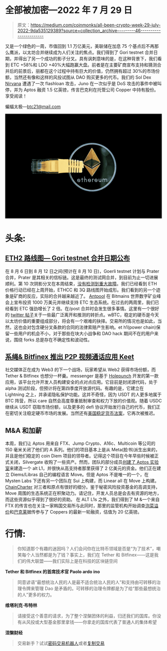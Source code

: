 # 全部被加密—2022 年 7 月 29 日

> 原文：<https://medium.com/coinmonks/all-been-crypto-week-29-july-2022-9da535129389?source=collection_archive---------46----------------------->

又是一个绿色的一周，市值回到 1.1 万亿美元，美联储在加息 75 个基点后不再那么鹰派，以太坊合并继续成为人们关注的焦点。我们得到了 Gori testnet 合并日期，并得出了另一个成功的影子分叉。具有讽刺意味的是，在这种背景下，我们看到 ETC +58%和 LDO +40%大幅跑赢大盘。前者是在主要矿商宣布支持和猜测合并后的前景后，丽都在这个过程中持有巨大的价值，仍然拥有超过 30%的市场份额，当然还有像和这样的风投试图从 DAO 购买更多的代币。我们的 Sol Dex [Nirvana](https://www.coindesk.com/tech/2022/07/28/solana-defi-protocol-nirvana-drained-of-liquidity-after-flash-loan-exploit/) 遭遇了一次 flashloan 攻击，Juno 在一次似乎是 DoS 攻击的事件中被叫停，并为 Aptos 融资 1.5 亿英镑，传言巴克利在托管公司 Copper 中持有股份。享受阅读！

蝙蝠太极—[btc21@mail.com](mailto:btc21@mail.com)

![](img/e3737d6f7c9e838c1a2b10a4f407268b.png)

# **头条:**

## [ETH2 路线图— Gori testnet 合并日期公布](https://blog.ethereum.org/2022/07/27/goerli-prater-merge-announcement/)

在 8 月 6 日到 8 月 12 日之间(预计在 8 月 10 日)，Goerli testnet 计划与 Prater 合并，Prater 是其相关的信标链。这是最终的测试网合并，到目前为止一切进展顺利。第 10 次阴影分叉在本周结束，[没有检测到重大故障](https://www.coindesk.com/tech/2022/07/27/ethereums-mainnet-shadow-fork-10-goes-live-ahead-of-september-merge/)。我们已经看到 ETH 价格行动已经在上周开始，ETHCC 和 3Q 路线图开始成形。我们看到的另一个迹象是矿商的反应，实际的合并越来越近了。 [Antpool](https://www.coindesk.com/business/2022/07/26/antpool-supports-ethereum-classic-ecosystem-with-10m-investment/) 在 Bitmains 世界数字矿业峰会上宣布投资 1000 万美元并继续支持 ETC 生态系统。在过去的两周里，我们已经看到 ETC 强劲增长了 2 倍。在/post 合并时会发生很多事情。这里有一个很好的 [twitter 帖子](https://twitter.com/galois_capital/status/1552695699413909506?s=11&t=rsYgBBvDAQNR98R0gaH5Ng)关于一些最广泛离开和推测的转折点。wBTC，稳定的硬币是今天以太坊价值的重要组成部分，将会有一个艰难的抉择。交易所的情况也是如此，当然，这也会对包含硬分叉条款的合同的法律索赔产生影响。et h1(power chain)保留一些用户的机会不小，对于那些在块大小战争和 DAO hack 期间不在的用户来说，围绕 forks 总是存在不确定性和波动性。

## [系绳& Bitfinex 推出 P2P 视频通话应用 Keet](https://tether.to/en/tether-bitfinex-and-hypercore-launch-holepunch-a-platform-for-building-fully-encrypted-peer-to-peer-applications/)

社交媒体正在成为 Web3 的下一个战场，玩家希望从 Web2 获得市场份额，而 Tether & Bitfinex 也想分一杯羹。messenger 是基于 [Holepunch](https://www.crowdfundinsider.com/2022/07/194061-bitfinex-tether-and-hypercore-launch-holepunch/) 开发的第一款应用，该平台允许开发人员构建安全的点对点应用。它目前是封闭源代码，处于 alpha 测试阶段，但预计将在第四季度开放源代码。有趣的是，它建立在 Lightning 之上，并承诺隐私保护功能。这并不奇怪，因为 USDT 的人更多地属于 BTC 阵营，所以 care 自然会高度尊重抵制审查和权力下放的价值观。随着 USDC 继续从 USDT 窃取市场份额，以及更多的 defi 协议开始发行自己的代币，我们正在密切关注稳定硬币市场的发展。当然还有[美国稳定货币法案](https://www.reuters.com/markets/currencies/us-house-delays-consideration-stablecoin-bill-sources-2022-07-26/)，它再次被推迟。

## M&A 和加薪

本周，我们让 Aptos 用来自 FTX、Jump Crypto、A16c、Multicoin 等公司的 150 毫米关闭了他们的 A 系列。他们的项目基本上是从 Meta(脸书)派生出来的，并且是他们稳定的 coin Diem 项目的领导者。记得这个项目在今年早些时候被正式关闭，Silvergate 收购了一些资产。然而，团队的部分成员[创建了 Aptos 实验室](/aptoslabs/the-genesis-of-aptos-ff98d86e9445)来建造一个 alt L1，并很快从高支持者那里获得了 2 亿美元的资金。他们正在建立 Diems/Libras 自己的编程语言 Move。但是 Aptos 不是唯一的一个，在 Mysten Labs 下还有另一个团队在 Sui 上构建，而 Linear all 在 Move 上构建。 [ChainCharter](https://chaincatcher.medium.com/new-public-chain-sui-aptos-and-linera-the-heirs-of-diem-being-bet-by-top-vcs-42a682241308) 对三者和原点有很好的细分。鉴于秘密风险投资基金的高调支持，Move 周围的生态系统正在积聚动力。请记住，开发人员总是会去有资源的地方，而这些资源似乎得到了很好的资助。
在 ALT L1s 之外，我们得到了 M &一个来自 FTX 的传言也在关注一家韩国交易所与此同时，那里的监管机构开始调查[泡菜溢价](https://decrypt.co/105964/south-korean-authorities-launch-probe-bitcoin-kimchi-premium)和[巴克莱](https://news.sky.com/story/barclays-snaps-up-stake-in-2bn-cryptocurrency-firm-copper-12658295)据传参与了 Coppers 的最新一轮融资，估值为 20 亿英镑。

# **行情:**

> 你知道那个有趣的迷因吗？人们会问你在比特币领域是否是“为了技术”，嘲笑每个人当然都是为了钱？事实上，我们在 Tether 和 Bitfinex——这是我们的伟大联盟——我们实际上是在科技的区块链空间

**Tether 和 Bitfinex 的首席技术官 Paolo ardo ino**

> 同意谚语“最想统治人民的人是最不适合统治人民的人”和支持由可转移的治理令牌来管理 Dao 是矛盾的。可转移的治理令牌都是为了给“那些最想统治的人”更多的权力。

**维塔利克·布特林**

> 请接受这个善意的请求，为了整个涅槃团体的利益，归还我们的国库。你没有从风投或大型基金那里拿钱——你拿走的国库代表了普通人的集体希望

**涅槃财经**

> 交易新手？试试[密码交易机器人](/coinmonks/crypto-trading-bot-c2ffce8acb2a)或者[复制交易](/coinmonks/top-10-crypto-copy-trading-platforms-for-beginners-d0c37c7d698c)